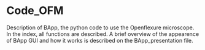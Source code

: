 # Code_OFM
Description of BApp, the python code to use the Openflexure microscope.
In the index, all functions are described. 
A brief overview of the appearence of BApp GUI and how it works is described on the BApp_presentation file.
